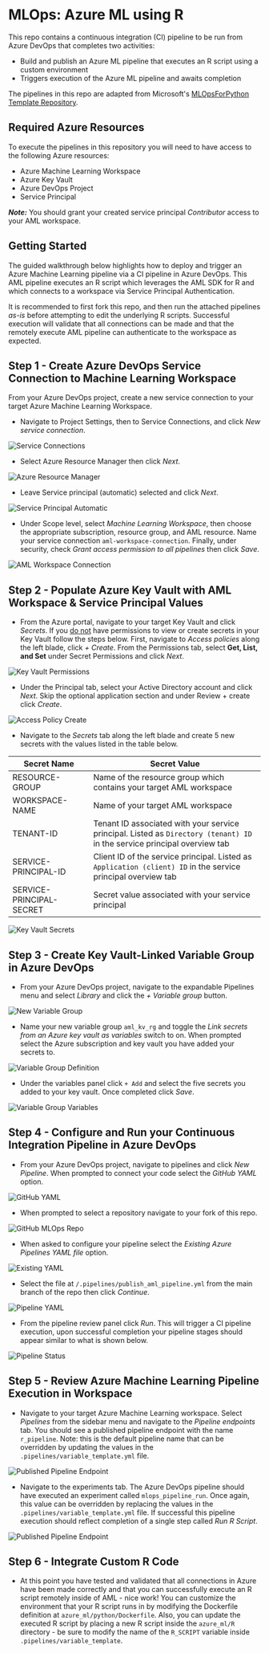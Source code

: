 # MLOps: Azure ML using R

This repo contains a continuous integration (CI) pipeline to be run from Azure DevOps that completes two activities:
* Build and publish an Azure ML pipeline that executes an R script using a custom environment
* Triggers execution of the Azure ML pipeline and awaits completion

The pipelines in this repo are adapted from Microsoft's [MLOpsForPython Template Repository](https://github.com/microsoft/MLOpsPython/blob/master/docs/getting_started.md#create-a-variable-group-for-your-pipeline).

## Required Azure Resources
To execute the pipelines in this repository you will need to have access to the following Azure resources:
* Azure Machine Learning Workspace
* Azure Key Vault
* Azure DevOps Project
* Service Principal

<i><b>Note:</b></i> You should grant your created service principal <i>Contributor</i> access to your AML workspace.

## Getting Started

The guided walkthrough below highlights how to deploy and trigger an Azure Machine Learning pipeline via a CI pipeline in Azure DevOps. This AML pipeline executes an R script which leverages the AML SDK for R and which connects to a workspace via Service Principal Authentication. 

It is recommended to first fork this repo, and then run the attached pipelines <i>as-is</i> before attempting to edit the underlying R scripts. Successful execution will validate that all connections can be made and that the remotely execute AML pipeline can authenticate to the workspace as expected.

## Step 1 - Create Azure DevOps Service Connection to Machine Learning Workspace

From your Azure DevOps project, create a new service connection to your target Azure Machine Learning Workspace.

* Navigate to Project Settings, then to Service Connections, and click <i>New service connection</i>.

![Service Connections](doc_img/01.png?raw=true "Service Connections")

* Select Azure Resource Manager then click <i>Next</i>.

![Azure Resource Manager](doc_img/02.png?raw=true "Azure Resource Manager")

* Leave Service principal (automatic) selected and click <i>Next</i>.

![Service Principal Automatic](doc_img/03.png?raw=true "Service Principal Automatic")

* Under Scope level, select <i>Machine Learning Workspace</i>, then choose the appropriate subscription, resource group, and AML resource. Name your service connection `aml-workspace-connection`. Finally, under security, check <i>Grant access permission to all pipelines</i> then click <i>Save</i>.  

![AML Workspace Connection](doc_img/04.png?raw=true "AML Workspace Connection")

## Step 2 - Populate Azure Key Vault with AML Workspace & Service Principal Values

* From the Azure portal, navigate to your target Key Vault and click <i>Secrets</i>. If you <u>do not</u> have permissions to view or create secrets in your Key Vault follow the steps below. First, navigate to <i>Access policies</i> along the left blade, click <i>+ Create</i>. From the Permissions tab, select <b>Get, List, and Set</b> under Secret Permissions and click <i>Next</i>. 

![Key Vault Permissions](doc_img/05.png?raw=true "Key Vault Permissions")

* Under the Principal tab, select your Active Directory account and click <i>Next</i>. Skip the optional application section and under Review + create click <i>Create</i>.

![Access Policy Create](doc_img/06.png?raw=true "Access Policy Create")

* Navigate to the <i>Secrets</i> tab along the left blade and create 5 new secrets with the values listed in the table below.

| Secret Name | Secret Value |
|-------------|--------------|
|RESOURCE-GROUP|Name of the resource group which contains your target AML workspace|
|WORKSPACE-NAME|Name of your target AML workspace|
|TENANT-ID|Tenant ID associated with your service principal. Listed as `Directory (tenant) ID` in the service principal overview tab|
|SERVICE-PRINCIPAL-ID|Client ID of the service principal.  Listed as  `Application (client) ID` in the service principal overview tab|
|SERVICE-PRINCIPAL-SECRET|Secret value associated with your service principal|

![Key Vault Secrets](doc_img/07.png?raw=true "Key Vault Secrets")

## Step 3 - Create Key Vault-Linked Variable Group in Azure DevOps

* From your Azure DevOps project, navigate to the expandable Pipelines menu and select <i>Library</i> and click the <i>+ Variable group</i> button.

![New Variable Group](doc_img/08.png?raw=true "New Variable Group")

* Name your new variable group `aml_kv_rg` and toggle the <i>Link secrets from an Azure key vault as variables</i> switch to on. When prompted select the Azure subscription and key vault you have added your secrets to.

![Variable Group Definition](doc_img/09.png?raw=true "Variable Group Definition")

* Under the variables panel click `+ Add` and select the five secrets you added to your key vault. Once completed click <i>Save</i>.

![Variable Group Variables](doc_img/10.png?raw=true "Variable Group Variables")

## Step 4 - Configure and Run your Continuous Integration Pipeline in Azure DevOps

* From your Azure DevOps project, navigate to pipelines and click <i>New Pipeline</i>. When prompted to connect your code select the <i> GitHub YAML</i> option.

![GitHub YAML](doc_img/11.png?raw=true "GitHub YAML")

* When prompted to select a repository navigate to your fork of this repo.

![GitHub MLOps Repo](doc_img/12.png?raw=true "GitHub MLOps Repo")

* When asked to configure your pipeline select the <i>Existing Azure Pipelines YAML file</i> option.

![Existing YAML](doc_img/13.png?raw=true "Existing YAML")

* Select the file at `/.pipelines/publish_aml_pipeline.yml` from the main branch of the repo then click <i>Continue</i>.

![Pipeline YAML](doc_img/14.png?raw=true "Pipeline YAML")

* From the pipeline review panel click <i>Run</i>. This will trigger a CI pipeline execution, upon successful completion your pipeline stages should appear similar to what is shown below.

![Pipeline Status](doc_img/15.png?raw=true "Pipeline Status")

## Step 5 - Review Azure Machine Learning Pipeline Execution in Workspace

* Navigate to your target Azure Machine Learning workspace. Select <i>Pipelines</i> from the sidebar menu and navigate to the <i>Pipeline endpoints</i> tab. You should see a published pipeline endpoint with the name `r_pipeline`. Note: this is the default pipeline name that can be overridden by updating the values in the `.pipelines/variable_template.yml` file.

![Published Pipeline Endpoint](doc_img/16.png?raw=true "Published Pipeline Endpoint")

* Navigate to the experiments tab. The Azure DevOps pipeline should have executed an experiment called `mlops_pipeline_run`. Once again, this value can be overridden by replacing the values in the `.pipelines/variable_template.yml` file. If successful this pipeline execution should reflect completion of a single step called <i>Run R Script</i>.

![Published Pipeline Endpoint](doc_img/17.png?raw=true "Published Pipeline Endpoint")

## Step 6 - Integrate Custom R Code

* At this point you have tested and validated that all connections in Azure have been made correctly and that you can successfully execute an R script remotely inside of AML - nice work! You can customize the environment that your R script runs in by modifying the Dockerfile definition at `azure_ml/python/Dockerfile`. Also, you can update the executed R script by placing a new R script inside the `azure_ml/R` directory - be sure to modify the name of the `R_SCRIPT` variable inside `.pipelines/variable_template`.